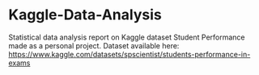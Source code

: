 # Kaggle-Data-Analysis

Statistical data analysis report on Kaggle dataset Student Performance made as a personal project.
Dataset available here: https://www.kaggle.com/datasets/spscientist/students-performance-in-exams 
